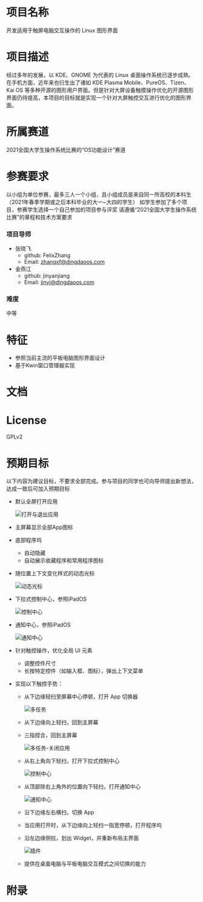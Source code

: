 # 项目名称
开发适用于触屏电脑交互操作的 Linux 图形界面
# 项目描述
经过多年的发展，以 KDE、GNOME 为代表的 Linux 桌面操作系统已逐步成熟。在手机方面，近年来也衍生出了诸如 KDE Plasma Mobile、PureOS、Tizen、Kai OS 等多种开源的图形用户界面。但是针对大屏设备触摸操作优化的开源图形界面仍待提高，本项目的目标就是实现一个针对大屏触控交互进行优化的图形界面。
# 所属赛道
2021全国大学生操作系统比赛的“OS功能设计”赛道
# 参赛要求
以小组为单位参赛，最多三人一个小组，且小组成员是来自同一所高校的本科生（2021年春季学期或之后本科毕业的大一~大四的学生）
如学生参加了多个项目，参赛学生选择一个自己参加的项目参与评奖
请遵循“2021全国大学生操作系统比赛”的章程和技术方案要求
### 项目导师
* 张晓飞
  * github: FelixZhang
  * Email: zhangxf@dingdaoos.com
* 金燕江
  * github: jinyanjiang
  * Email: jinyj@dingdaoos.com
### 难度
中等
# 特征
* 参照当前主流的平板电脑图形界面设计
* 基于Kwin窗口管理器实现
# 文档
# License
GPLv2
# 预期目标
以下内容为建议目标，不要求全部完成。参与项目的同学也可向导师提出新想法，达成一致后可加入预期目标
* 默认全屏打开应用

  ![打开与退出应用](/images/打开与退出应用.gif)
* 主屏幕显示全部App图标
* 底部程序坞
  * 自动隐藏
  * 自动展示收藏程序和常用程序图标
* 随位置上下文变化样式的动态光标

  ![动态光标](/images/动态光标.gif)
* 下拉式控制中心，参照iPadOS

  ![控制中心](/images/控制中心.gif)
* 通知中心，参照iPadOS

  ![通知中心](/images/通知中心.gif)
* 针对触控操作，优化全局 UI 元素
  * 调整控件尺寸
  * 长按特定控件（如输入框、图标），弹出上下文菜单
* 实现以下触控手势：
  * 从下边缘轻扫至屏幕中心停顿，打开 App 切换器

    ![多任务](/images/多任务.gif)
  * 从下边缘向上轻扫，回到主屏幕
  * 三指捏合，回到主屏幕

    ![多任务-关闭应用](/images/多任务-关闭应用.gif)
  * 从右上角向下轻扫，打开下拉式控制中心

    ![控制中心](/images/控制中心.gif)
  * 从顶部除右上角外的位置向下轻扫，打开通知中心

    ![通知中心](/images/通知中心.gif)
  * 沿下边缘左右横扫，切换 App
  * 当应用打开时，从下边缘向上轻扫一指宽停顿，打开程序坞
  * 沿左边缘侧拉，划出 Widget，并重新布局主界面

    ![插件](/images/插件.gif)
  * 提供在桌面电脑与平板电脑交互模式之间切换的能力
# 附录

